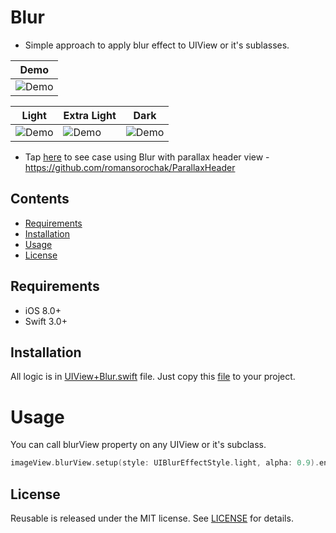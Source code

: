 # Blur
- Simple approach to apply blur effect to UIView or it's sublasses.

|             Demo                |
|---------------------------------|
|![Demo](https://github.com/romansorochak/Blur/blob/master/Blur/Demo.gif)|



|             Light               |           Extra Light           |          Dark                   |
|---------------------------------|---------------------------------|---------------------------------|
|![Demo](https://github.com/romansorochak/Blur/blob/master/Blur/blur_light.jpg)|![Demo](https://github.com/romansorochak/Blur/blob/master/Blur/blur_extra_light.jpg)|![Demo](https://github.com/romansorochak/Blur/blob/master/Blur/blur_dark.jpg)|

- Tap [here](https://github.com/romansorochak/ParallaxHeader) to see case using Blur with parallax header view - https://github.com/romansorochak/ParallaxHeader

## Contents
- [Requirements](#requirements)
- [Installation](#installation)
- [Usage](#usage)
- [License](#license)


## Requirements

- iOS 8.0+
- Swift 3.0+

## Installation
All logic is in [UIView+Blur.swift](https://github.com/romansorochak/Blur/blob/master/Blur/UIView%2BBlur.swift) file.
Just copy this [file](https://github.com/romansorochak/Blur/blob/master/Blur/UIView%2BBlur.swift) to your project.


# Usage
You can call blurView property on any UIView or it's subclass.
```swift 
imageView.blurView.setup(style: UIBlurEffectStyle.light, alpha: 0.9).enable()
```

## License

Reusable is released under the MIT license. See [LICENSE](https://github.com/romansorochak/Blur/blob/master/LICENSE) for details.
